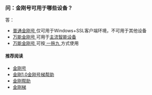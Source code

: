 ### 问：金刚号可用于哪些设备？

答：

- [ 普通金刚号 ](https://a2zitpro.github.io/web/singlepurposekkid)仅可用于Windows+SSL客户端环境，不可用于其他设备
- [ 万能金刚号 ](https://a2zitpro.github.io/web/multipurposekkid)可用于[主流智能设备](https://a2zitpro.github.io/web/multipurposekkid)
- [ 万能金刚号 ](https://a2zitpro.github.io/web/multipurposekkid)可按[ 一拖九 ](https://a2zitpro.github.io/web/onefornine)方式使用

#### 推荐阅读

- [金刚号](https://a2zitpro.github.io/web/list_kkid)
- [金刚1.0金刚号梯帮助](https://a2zitpro.github.io/web/list_helpkkvpn1.0)
- [金刚帮助](https://a2zitpro.github.io/web/list_helpkkvpn)
- [金刚梯](https://a2zitpro.github.io/web/dlb)
